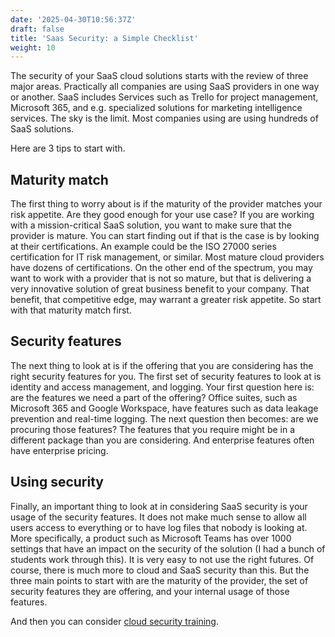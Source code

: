 ```yaml
---
date: '2025-04-30T10:56:37Z'
draft: false
title: 'Saas Security: a Simple Checklist'
weight: 10
---
```


The security of your SaaS cloud solutions starts with the review of three major areas. Practically all companies are using SaaS providers in one way or another.
SaaS includes Services such as Trello for project management, Microsoft 365, and e.g. specialized solutions for marketing intelligence services. The sky is the limit. Most companies using are using hundreds of SaaS solutions.

Here are 3 tips to start with.

## Maturity match

The first thing to worry about is if the maturity of the provider matches your risk appetite. Are they good enough for your use case?
If you are working with a mission-critical SaaS solution, you want to make sure that the provider is mature. You can start finding out if that is the case is by looking at their certifications. An example could be the ISO 27000 series certification for IT risk management, or similar. Most mature cloud providers have dozens of certifications. On the other end of the spectrum, you may want to work with a provider that is not so mature, but that is delivering a very innovative solution of great business benefit to your company. That benefit, that competitive edge, may warrant a greater risk appetite.
So start with that maturity match first.

## Security features

The next thing to look at is if the offering that you are considering has the right security features for you. The first set of security features to look at is identity and access management, and logging. Your first question here is: are the features we need a part of the offering? Office suites, such as Microsoft 365 and Google Workspace, have features such as data leakage prevention and real-time logging. The next question then becomes: are we procuring those features? The features that you require might be in a different package than you are considering. And enterprise features often have enterprise pricing.

## Using security

Finally, an important thing to look at in considering SaaS security is your usage of the security features. It does not make much sense to allow all users access to everything or to have log files that nobody is looking at. More specifically, a product such as Microsoft Teams has over 1000 settings that have an impact on the security of the solution (I had a bunch of students work through this). It is very easy to not use the right futures.
Of course, there is much more to cloud and SaaS security than this. But the three main points to start with are the maturity of the provider, the set of security features they are offering, and your internal usage of those features.

And then you can consider [cloud security training](https://thecloudinstructor.com).
